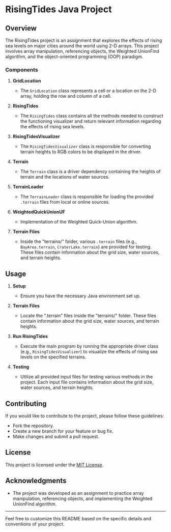 # RisingTides Java Project

## Overview
The RisingTides project is an assignment that explores the effects of rising sea levels on major cities around the world using 2-D arrays. This project involves array manipulation, referencing objects, the Weighted UnionFind algorithm, and the object-oriented programming (OOP) paradigm.

### Components

1. **GridLocation**
   - The `GridLocation` class represents a cell or a location on the 2-D array, holding the row and column of a cell.

2. **RisingTides**
   - The `RisingTides` class contains all the methods needed to construct the functioning visualizer and return relevant information regarding the effects of rising sea levels.

3. **RisingTidesVisualizer**
   - The `RisingTidesVisualizer` class is responsible for converting terrain heights to RGB colors to be displayed in the driver.

4. **Terrain**
   - The `Terrain` class is a driver dependency containing the heights of terrain and the locations of water sources.

5. **TerrainLoader**
   - The `TerrainLoader` class is responsible for loading the provided `.terrain` files from local or online sources.

6. **WeightedQuickUnionUF**
   - Implementation of the Weighted Quick-Union algorithm.

7. **Terrain Files**
   - Inside the "terrains/" folder, various `.terrain` files (e.g., `BayArea.terrain`, `CraterLake.terrain`) are provided for testing. These files contain information about the grid size, water sources, and terrain heights.

## Usage

1. **Setup**
   - Ensure you have the necessary Java environment set up.

2. **Terrain Files**
   - Locate the ".terrain" files inside the "terrains/" folder. These files contain information about the grid size, water sources, and terrain heights.

3. **Run RisingTides**
   - Execute the main program by running the appropriate driver class (e.g., `RisingTidesVisualizer`) to visualize the effects of rising sea levels on the specified terrains.

4. **Testing**
   - Utilize all provided input files for testing various methods in the project. Each input file contains information about the grid size, water sources, and terrain heights.

## Contributing
If you would like to contribute to the project, please follow these guidelines:
- Fork the repository.
- Create a new branch for your feature or bug fix.
- Make changes and submit a pull request.

## License
This project is licensed under the [MIT License](LICENSE.md).

## Acknowledgments
- The project was developed as an assignment to practice array manipulation, referencing objects, and implementing the Weighted UnionFind algorithm.

---

Feel free to customize this README based on the specific details and conventions of your project.
